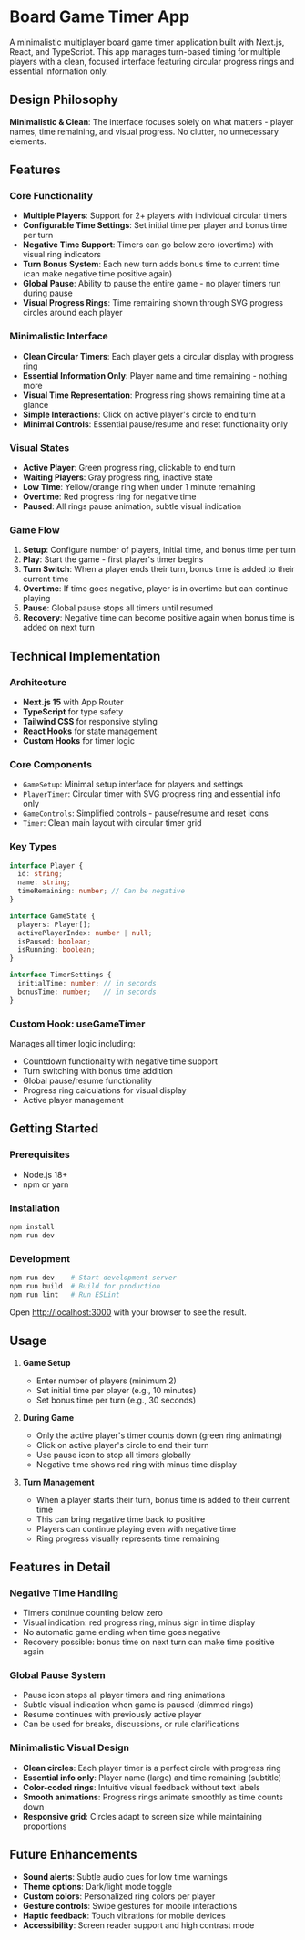 # Board Game Timer App

A minimalistic multiplayer board game timer application built with Next.js, React, and TypeScript. This app manages turn-based timing for multiple players with a clean, focused interface featuring circular progress rings and essential information only.

## Design Philosophy

**Minimalistic & Clean**: The interface focuses solely on what matters - player names, time remaining, and visual progress. No clutter, no unnecessary elements.

## Features

### Core Functionality
- **Multiple Players**: Support for 2+ players with individual circular timers
- **Configurable Time Settings**: Set initial time per player and bonus time per turn
- **Negative Time Support**: Timers can go below zero (overtime) with visual ring indicators
- **Turn Bonus System**: Each new turn adds bonus time to current time (can make negative time positive again)
- **Global Pause**: Ability to pause the entire game - no player timers run during pause
- **Visual Progress Rings**: Time remaining shown through SVG progress circles around each player

### Minimalistic Interface
- **Clean Circular Timers**: Each player gets a circular display with progress ring
- **Essential Information Only**: Player name and time remaining - nothing more
- **Visual Time Representation**: Progress ring shows remaining time at a glance
- **Simple Interactions**: Click on active player's circle to end turn
- **Minimal Controls**: Essential pause/resume and reset functionality only

### Visual States
- **Active Player**: Green progress ring, clickable to end turn
- **Waiting Players**: Gray progress ring, inactive state
- **Low Time**: Yellow/orange ring when under 1 minute remaining
- **Overtime**: Red progress ring for negative time
- **Paused**: All rings pause animation, subtle visual indication

### Game Flow
1. **Setup**: Configure number of players, initial time, and bonus time per turn
2. **Play**: Start the game - first player's timer begins
3. **Turn Switch**: When a player ends their turn, bonus time is added to their current time
4. **Overtime**: If time goes negative, player is in overtime but can continue playing
5. **Pause**: Global pause stops all timers until resumed
6. **Recovery**: Negative time can become positive again when bonus time is added on next turn

## Technical Implementation

### Architecture
- **Next.js 15** with App Router
- **TypeScript** for type safety
- **Tailwind CSS** for responsive styling
- **React Hooks** for state management
- **Custom Hooks** for timer logic

### Core Components
- `GameSetup`: Minimal setup interface for players and settings
- `PlayerTimer`: Circular timer with SVG progress ring and essential info only
- `GameControls`: Simplified controls - pause/resume and reset icons
- `Timer`: Clean main layout with circular timer grid

### Key Types
```typescript
interface Player {
  id: string;
  name: string;
  timeRemaining: number; // Can be negative
}

interface GameState {
  players: Player[];
  activePlayerIndex: number | null;
  isPaused: boolean;
  isRunning: boolean;
}

interface TimerSettings {
  initialTime: number; // in seconds
  bonusTime: number;   // in seconds
}
```

### Custom Hook: useGameTimer
Manages all timer logic including:
- Countdown functionality with negative time support
- Turn switching with bonus time addition
- Global pause/resume functionality
- Progress ring calculations for visual display
- Active player management

## Getting Started

### Prerequisites
- Node.js 18+
- npm or yarn

### Installation
```bash
npm install
npm run dev
```

### Development
```bash
npm run dev    # Start development server
npm run build  # Build for production
npm run lint   # Run ESLint
```

Open [http://localhost:3000](http://localhost:3000) with your browser to see the result.

## Usage

1. **Game Setup**
   - Enter number of players (minimum 2)
   - Set initial time per player (e.g., 10 minutes)
   - Set bonus time per turn (e.g., 30 seconds)

2. **During Game**
   - Only the active player's timer counts down (green ring animating)
   - Click on active player's circle to end their turn
   - Use pause icon to stop all timers globally
   - Negative time shows red ring with minus time display

3. **Turn Management**
   - When a player starts their turn, bonus time is added to their current time
   - This can bring negative time back to positive
   - Players can continue playing even with negative time
   - Ring progress visually represents time remaining

## Features in Detail

### Negative Time Handling
- Timers continue counting below zero
- Visual indication: red progress ring, minus sign in time display
- No automatic game ending when time goes negative
- Recovery possible: bonus time on next turn can make time positive again

### Global Pause System
- Pause icon stops all player timers and ring animations
- Subtle visual indication when game is paused (dimmed rings)
- Resume continues with previously active player
- Can be used for breaks, discussions, or rule clarifications

### Minimalistic Visual Design
- **Clean circles**: Each player timer is a perfect circle with progress ring
- **Essential info only**: Player name (large) and time remaining (subtitle)
- **Color-coded rings**: Intuitive visual feedback without text labels
- **Smooth animations**: Progress rings animate smoothly as time counts down
- **Responsive grid**: Circles adapt to screen size while maintaining proportions

## Future Enhancements
- **Sound alerts**: Subtle audio cues for low time warnings
- **Theme options**: Dark/light mode toggle
- **Custom colors**: Personalized ring colors per player
- **Gesture controls**: Swipe gestures for mobile interactions
- **Haptic feedback**: Touch vibrations for mobile devices
- **Accessibility**: Screen reader support and high contrast mode

